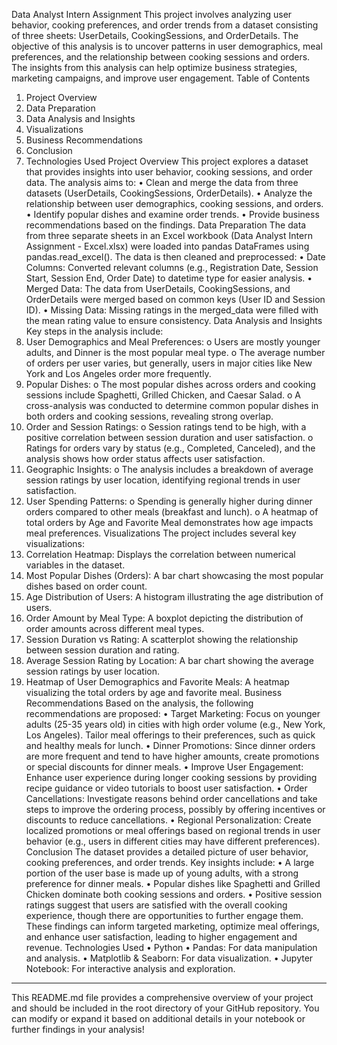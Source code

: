 Data Analyst Intern Assignment
This project involves analyzing user behavior, cooking preferences, and order trends from a dataset consisting of three sheets: UserDetails, CookingSessions, and OrderDetails. The objective of this analysis is to uncover patterns in user demographics, meal preferences, and the relationship between cooking sessions and orders. The insights from this analysis can help optimize business strategies, marketing campaigns, and improve user engagement.
Table of Contents
1.	Project Overview
2.	Data Preparation
3.	Data Analysis and Insights
4.	Visualizations
5.	Business Recommendations
6.	Conclusion
7.	Technologies Used
Project Overview
This project explores a dataset that provides insights into user behavior, cooking sessions, and order data. The analysis aims to:
•	Clean and merge the data from three datasets (UserDetails, CookingSessions, OrderDetails).
•	Analyze the relationship between user demographics, cooking sessions, and orders.
•	Identify popular dishes and examine order trends.
•	Provide business recommendations based on the findings.
Data Preparation
The data from three separate sheets in an Excel workbook (Data Analyst Intern Assignment - Excel.xlsx) were loaded into pandas DataFrames using pandas.read_excel(). The data is then cleaned and preprocessed:
•	Date Columns: Converted relevant columns (e.g., Registration Date, Session Start, Session End, Order Date) to datetime type for easier analysis.
•	Merged Data: The data from UserDetails, CookingSessions, and OrderDetails were merged based on common keys (User ID and Session ID).
•	Missing Data: Missing ratings in the merged_data were filled with the mean rating value to ensure consistency.
Data Analysis and Insights
Key steps in the analysis include:
1.	User Demographics and Meal Preferences:
o	Users are mostly younger adults, and Dinner is the most popular meal type.
o	The average number of orders per user varies, but generally, users in major cities like New York and Los Angeles order more frequently.
2.	Popular Dishes:
o	The most popular dishes across orders and cooking sessions include Spaghetti, Grilled Chicken, and Caesar Salad.
o	A cross-analysis was conducted to determine common popular dishes in both orders and cooking sessions, revealing strong overlap.
3.	Order and Session Ratings:
o	Session ratings tend to be high, with a positive correlation between session duration and user satisfaction.
o	Ratings for orders vary by status (e.g., Completed, Canceled), and the analysis shows how order status affects user satisfaction.
4.	Geographic Insights:
o	The analysis includes a breakdown of average session ratings by user location, identifying regional trends in user satisfaction.
5.	User Spending Patterns:
o	Spending is generally higher during dinner orders compared to other meals (breakfast and lunch).
o	A heatmap of total orders by Age and Favorite Meal demonstrates how age impacts meal preferences.
Visualizations
The project includes several key visualizations:
1.	Correlation Heatmap: Displays the correlation between numerical variables in the dataset.
2.	Most Popular Dishes (Orders): A bar chart showcasing the most popular dishes based on order count.
3.	Age Distribution of Users: A histogram illustrating the age distribution of users.
4.	Order Amount by Meal Type: A boxplot depicting the distribution of order amounts across different meal types.
5.	Session Duration vs Rating: A scatterplot showing the relationship between session duration and rating.
6.	Average Session Rating by Location: A bar chart showing the average session ratings by user location.
7.	Heatmap of User Demographics and Favorite Meals: A heatmap visualizing the total orders by age and favorite meal.
Business Recommendations
Based on the analysis, the following recommendations are proposed:
•	Target Marketing: Focus on younger adults (25-35 years old) in cities with high order volume (e.g., New York, Los Angeles). Tailor meal offerings to their preferences, such as quick and healthy meals for lunch.
•	Dinner Promotions: Since dinner orders are more frequent and tend to have higher amounts, create promotions or special discounts for dinner meals.
•	Improve User Engagement: Enhance user experience during longer cooking sessions by providing recipe guidance or video tutorials to boost user satisfaction.
•	Order Cancellations: Investigate reasons behind order cancellations and take steps to improve the ordering process, possibly by offering incentives or discounts to reduce cancellations.
•	Regional Personalization: Create localized promotions or meal offerings based on regional trends in user behavior (e.g., users in different cities may have different preferences).
Conclusion
The dataset provides a detailed picture of user behavior, cooking preferences, and order trends. Key insights include:
•	A large portion of the user base is made up of young adults, with a strong preference for dinner meals.
•	Popular dishes like Spaghetti and Grilled Chicken dominate both cooking sessions and orders.
•	Positive session ratings suggest that users are satisfied with the overall cooking experience, though there are opportunities to further engage them.
These findings can inform targeted marketing, optimize meal offerings, and enhance user satisfaction, leading to higher engagement and revenue.
Technologies Used
•	Python
•	Pandas: For data manipulation and analysis.
•	Matplotlib & Seaborn: For data visualization.
•	Jupyter Notebook: For interactive analysis and exploration.
________________________________________
This README.md file provides a comprehensive overview of your project and should be included in the root directory of your GitHub repository. You can modify or expand it based on additional details in your notebook or further findings in your analysis!

